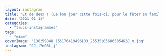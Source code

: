 ```yaml
---
layout: instagram
title: "Et de deux ! (Le bon jour cette fois-ci, pour le fêter en famille) #miam"
date: "2021-01-13"
categories: 
  - "trucs-instagrammes"
tags: 
  - "miam"
coverImage: "138259848_155176419496103_255351056865354628_n.jpg"
instagram: "CJ_lVnGBL_j"
---
```

